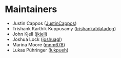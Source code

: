 # Maintainers

* Justin Cappos ([JustinCappos](https://github.com/JustinCappos))
* Trishank Karthik Kuppusamy ([trishankatdatadog](https://github.com/trishankatdatadog))
* John Kjell ([jkjell](https://github.com/jkjell))
* Joshua Lock ([joshuagl](https://github.com/joshuagl))
* Marina Moore ([mnm678](https://github.com/mnm678))
* Lukas Pühringer ([lukpueh](https://github.com/lukpueh))

